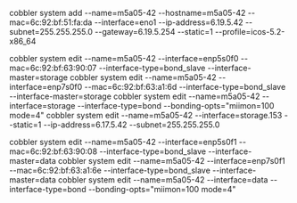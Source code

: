 cobbler system add --name=m5a05-42 --hostname=m5a05-42 --mac=6c:92:bf:51:fa:da --interface=eno1 --ip-address=6.19.5.42 --subnet=255.255.255.0 --gateway=6.19.5.254 --static=1 --profile=icos-5.2-x86_64

cobbler system edit --name=m5a05-42 --interface=enp5s0f0 --mac=6c:92:bf:63:90:07 --interface-type=bond_slave --interface-master=storage
cobbler system edit --name=m5a05-42 --interface=enp7s0f0 --mac=6c:92:bf:63:a1:6d --interface-type=bond_slave --interface-master=storage
cobbler system edit --name=m5a05-42 --interface=storage --interface-type=bond --bonding-opts="miimon=100 mode=4"
cobbler system edit --name=m5a05-42 --interface=storage.153 --static=1 --ip-address=6.17.5.42 --subnet=255.255.255.0

cobbler system edit --name=m5a05-42 --interface=enp5s0f1 --mac=6c:92:bf:63:90:08 --interface-type=bond_slave --interface-master=data
cobbler system edit --name=m5a05-42 --interface=enp7s0f1 --mac=6c:92:bf:63:a1:6e --interface-type=bond_slave --interface-master=data
cobbler system edit --name=m5a05-42 --interface=data --interface-type=bond --bonding-opts="miimon=100 mode=4"
